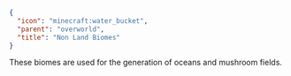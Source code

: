 ```json
{
  "icon": "minecraft:water_bucket",
  "parent": "overworld",
  "title": "Non Land Biomes"
}
```

These biomes are used for the generation of oceans and mushroom fields.
